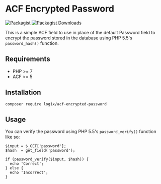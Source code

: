 # ACF Encrypted Password
[![Packagist](https://img.shields.io/packagist/v/log1x/acf-encrypted-password.svg?style=flat-square)](https://packagist.org/packages/log1x/acf-encrypted-password)
[![Packagist Downloads](https://img.shields.io/packagist/dt/log1x/acf-encrypted-password.svg?style=flat-square)](https://packagist.org/packages/log1x/acf-encrypted-password)

This is a simple ACF field to use in place of the default Password field to encrypt the password stored in the database using PHP 5.5's `password_hash()` function.

## Requirements
* PHP >= 7
* ACF >= 5

## Installation
`composer require log1x/acf-encrypted-password`

## Usage
You can verify the password using PHP 5.5's `password_verify()` function like so:

```
$input = $_GET['password'];
$hash  = get_field('password');

if (password_verify($input, $hash)) {
  echo 'Correct';
} else {
  echo 'Incorrect';
}
```
